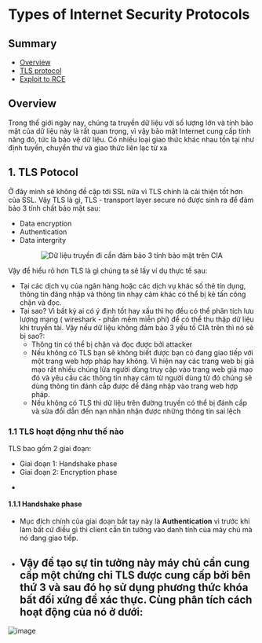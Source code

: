 # Types of Internet Security Protocols
## Summary
- [Overview](#Overview)
- [TLS protocol](#TLSPotocol)
- [Exploit to RCE ](#Exploit-to-RCE )
## Overview
Trong thế giới ngày nay, chúng ta truyền dữ liệu với số lượng lớn và tính bảo mật của dữ liệu này là rất quan trọng, vì vậy bảo mật Internet cung cấp tính năng đó, tức là bảo vệ dữ liệu. Có nhiều loại giao thức khác nhau tồn tại như định tuyến, chuyển thư và giao thức liên lạc từ xa
## 1. TLS Potocol
Ở đây mình sẽ không đề cập tới SSL nữa vì TLS chính là cải thiện tốt hơn của SSL. Vậy TLS là gì, TLS - transport layer secure nó được sinh ra để đảm bảo 3 tính chất bảo mật sau: 
- Data encryption
- Authentication
- Data intergrity

<p align="center">
  <img src="https://github.com/Giaduoc0211/5G-Security/assets/71538455/6fbbadee-3e3d-406a-9355-11d13cd23c45" alt="Dữ liệu truyền đi cần đảm bảo 3 tính bảo mật trên CIA">
</p>

Vậy để hiểu rõ hơn TLS là gì chúng ta sẽ lấy ví dụ thực tế sau: 
- Tại các dịch vụ của ngân hàng hoặc các dịch vụ khác số thẻ tín dụng, thông tin đăng nhập và thông tin nhạy cảm khác có thể bị kẻ tấn công chặn và đọc.
- Tại sao? Vì bất kỳ ai có ý định tốt hay xấu thì họ đều có thể phân tích lưu lượng mạng ( wireshark - phần mềm miễn phí) để có thể thu thập dữ liệu khi truyền tải. Vậy nếu dữ liệu không đảm bảo 3 yếu tố CIA trên thì nó sẽ bị sao?:
  - Thông tin có thể bị chặn và đọc được bởi attacker
  - Nếu không có TLS bạn sẽ không biết được bạn có đang giao tiếp với một trang web hợp pháp hay không. Vì hiện nay các trang web bị giả mạo rất nhiều chúng lừa người dùng truy cập vào trang web giả mạo đó và yêu cầu các thông tin nhạy cảm từ người dùng từ đó chúng sẽ dùng thông tin đánh cắp được để đăng nhập vào trang web hợp pháp.
  - Nếu không có TLS thì dữ liệu trên đường truyền có thể bị đánh cắp và sửa đổi dẫn đến nạn nhân nhận được những thông tin sai lệch
### 1.1 TLS hoạt động như thế nào
TLS bao gốm 2 giai đoạn:
- Giai đoạn 1: Handshake phase
- Giai đoạn 2: Encryption phase
- <p align="center">
  <img src="https://github.com/Giaduoc0211/5G-Security/assets/71538455/8a03bc88-abc0-4a96-8227-4cb962cacbc8" alt="">
</p>

#### 1.1.1 Handshake phase 
- Mục đích chính của giai đoạn bắt tay này là **Authentication** vì trước khi làm bất cứ điều gì thì client cần tin tưởng vào danh tính của máy chủ mà nó đang giao tiếp.
- Vậy để tạo sự tin tưởng này máy chủ cần cung cấp một chứng chỉ TLS được cung cấp bởi bên thứ 3 và sau đó họ sử dụng phương thức khóa bất đối xứng để xác thực. Cùng phân tích cách hoạt động của nó ở dưới:
    - 
![image](https://github.com/Giaduoc0211/5G-Security/assets/71538455/7e5d94a1-308d-4968-991f-be711dac79b8)


